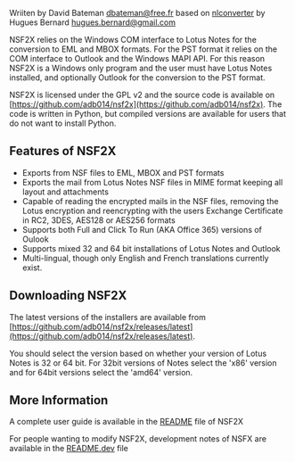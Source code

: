 Wriiten by David Bateman <dbateman@free.fr> based on [nlconverter](https://github.com/kdeldycke/nlconverter)
by Hugues Bernard <hugues.bernard@gmail.com>

NSF2X relies on the Windows COM interface to Lotus Notes for the conversion to EML and MBOX formats.
For the PST format it relies on the COM interface to Outlook and the Windows MAPI API. For this reason
NSF2X is a Windows only program and the user must have Lotus Notes installed, and optionally Outlook
for the conversion to the PST format.

NSF2X is licensed under the GPL v2 and the source code is available on 
[https://github.com/adb014/nsf2x](https://github.com/adb014/nsf2x). The code is written in Python, but 
compiled versions are available for users that do not want to install Python. 

## Features of NSF2X
- Exports from NSF files to EML, MBOX and PST formats
- Exports the mail from Lotus Notes NSF files in MIME format keeping all layout and attachments
- Capable of reading the encrypted mails in the NSF files, removing the Lotus encryption and 
  reencrypting with the users Exchange Certificate in RC2, 3DES, AES128 or AES256 formats
- Supports both Full and Click To Run (AKA Office 365) versions of Oulook
- Supports mixed 32 and 64 bit installations of Lotus Notes and Outlook
- Multi-lingual, though only English and French translations currently exist.

## Downloading NSF2X
The latest versions of the installers are available from 
[https://github.com/adb014/nsf2x/releases/latest](https://github.com/adb014/nsf2x/releases/latest).

You should select the version based on whether your version of Lotus Notes is 32 or 64 bit. For 32bit
versions of Notes select the 'x86' version and for 64bit versions select the 'amd64' version.

## More Information
A complete user guide is available in the [README](https://github.com/adb014/nsf2x/blob/master/README.txt)
file of NSF2X

For people wanting to modify NSF2X, development notes of NSFX are available in the
[README.dev](https://github.com/adb014/nsf2x/blob/master/README.dev) file